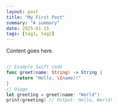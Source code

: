 ```yaml
---
layout: post
title: "My First Post"
summary: "A summary"
date: 2025-01-15
tags: [tag1, tag2]
---
```


Content goes here.



```Swift

// Example Swift code
func greet(name: String) -> String {
    return "Hello, \(name)!"
}
// Usage
let greeting = greet(name: "World")
print(greeting) // Output: Hello, World!

```
